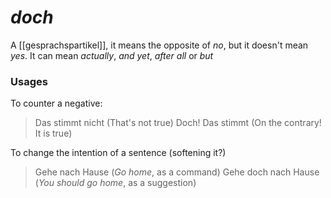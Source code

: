 # *doch*
A [[gesprachspartikel]], it means the opposite of *no*, but it doesn't mean *yes*. It can mean *actually*, *and yet*, *after all* or *but*

### Usages
To counter a negative:

> Das stimmt nicht (That's not true)
  Doch! Das stimmt (On the contrary! It is true)

To change the intention of a sentence (softening it?)

> Gehe nach Hause (*Go home*, as a command)
  Gehe doch nach Hause (*You should go home*, as a suggestion)
